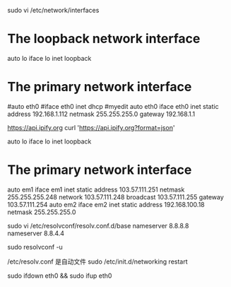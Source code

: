 sudo vi /etc/network/interfaces
# The loopback network interface
auto lo
iface lo inet loopback
# The primary network interface
#auto eth0
#iface eth0 inet dhcp
#myedit
auto eth0
iface eth0 inet static
address 192.168.1.112
netmask 255.255.255.0
gateway 192.168.1.1

https://api.ipify.org
curl 'https://api.ipify.org?format=json'

auto lo
iface lo inet loopback

# The primary network interface
auto em1
iface em1 inet static
        address 103.57.111.251
        netmask 255.255.255.248
        network 103.57.111.248
        broadcast 103.57.111.255
        gateway 103.57.111.254
auto em2
iface em2 inet static
        address 192.168.100.18
        netmask 255.255.255.0


sudo vi  /etc/resolvconf/resolv.conf.d/base
nameserver 8.8.8.8  
nameserver 8.8.4.4

sudo resolvconf -u

/etc/resolv.conf 是自动文件
sudo /etc/init.d/networking restart

sudo ifdown eth0 && sudo ifup eth0